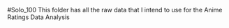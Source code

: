 #Solo_100 
This folder has all the raw data that I intend to use for the Anime Ratings Data Analysis

